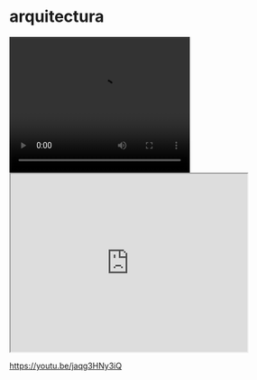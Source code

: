 # arquitectura

<video width="320" height="240" controls>
  <source src="Proyecto.mp4" type="video/mp4">
  Your browser does not support the video tag.
</video>

<iframe width="420" height="315"
src="https://youtu.be/jaqg3HNy3iQ">
</iframe>

https://youtu.be/jaqg3HNy3iQ
